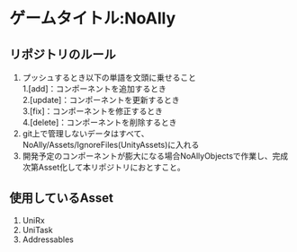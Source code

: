 # ゲームタイトル:NoAlly

## リポジトリのルール  
1. プッシュするとき以下の単語を文頭に乗せること  
   1.[add]：コンポーネントを追加するとき  
   2.[update]：コンポーネントを更新するとき  
   3.[fix]：コンポーネントを修正するとき  
   4.[delete]：コンポーネントを削除するとき  
2. git上で管理しないデータはすべて、NoAlly/Assets/IgnoreFiles(UnityAssets)に入れる  
3. 開発予定のコンポーネントが膨大になる場合NoAllyObjectsで作業し、完成次第Asset化して本リポジトリにおとすこと。

## 使用しているAsset
1. UniRx
2. UniTask
3. Addressables
